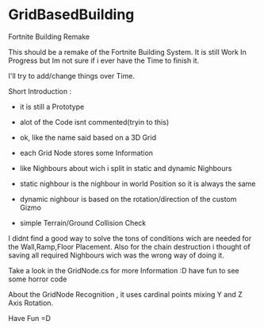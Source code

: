# GridBasedBuilding
Fortnite Building Remake


This  should be a remake of the Fortnite Building System.
It is still Work In Progress but Im not sure if i ever have the Time to finish it.

I'll try to add/change things over Time.



Short Introduction : 

- it is still a Prototype
- alot of the Code isnt commented(tryin to this)

- ok, like the name said based on a  3D Grid
- each Grid Node stores some Information
- like Nighbours about wich i split in static and dynamic Nighbours
- static nighbour is the nighbour in world Position so it is always the same
- dynamic nighbour is based on the rotation/direction of the custom Gizmo

- simple Terrain/Ground Collision Check


I didnt find a good way to solve the tons of conditions wich are needed for the Wall,Ramp,Floor Placement.
Also for the chain destruction i thought of saving all required Nighbours wich was the wrong way of doing it.

Take a look in the GridNode.cs for more Information :D have fun to see some horror code

About the GridNode Recognition , it uses cardinal points mixing Y and Z Axis Rotation.

Have Fun =D



